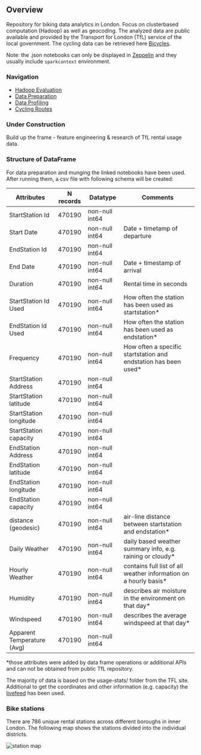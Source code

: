 ## Overview
Repository for biking data analytics in London. Focus on clusterbased computation (Hadoop) as well as geocoding. The analyzed data are public available and provided by the Transport for London (TfL) service of the local government. The cycling data can be retrieved here [Bicycles](https://cycling.data.tfl.gov.uk/).

Note: the .json notebooks can only be displayed in [Zeppelin](https://zeppelin.apache.org/) and they usually include `sparkcontext` environment.

### Navigation
- [Hadoop Evaluation](../master/Hadoop_Distributions_Comparison.pdf)
- [Data Preparation](../master/Data_Munging/)
- [Data Profiling](../master/Data_Profiling/)
- [Cycling Routes](../master/Data_Profiling/routes_frequency.html)

### Under Construction

Build up the frame - feature engineering & research of TfL rental usage data.


### Structure of DataFrame

For data preparation and munging the linked notebooks have been used. After running them, a csv file with following schema will be created:

Attributes             | N records     | Datatype       | Comments
-----------------------|:-------------:|----------------|---------
StartStation Id        | 470190        | non-null int64 |
Start Date             | 470190        | non-null int64 | Date + timetamp of departure
EndStation Id          | 470190        | non-null int64 |
End Date               | 470190        | non-null int64 | Date + timestamp of arrival
Duration               | 470190        | non-null int64 | Rental time in seconds
StartStation Id Used   | 470190        | non-null int64 | How often the station has been used as startstation*
EndStation Id Used     | 470190        | non-null int64 | How often the station has been used as endstation*
Frequency              | 470190        | non-null int64 | How often a specific startstation and endstation has been used*
StartStation Address   | 470190        | non-null int64 |
StartStation latitude  | 470190        | non-null int64 |
StartStation longitude | 470190        | non-null int64 |
StartStation capacity  | 470190        | non-null int64 |
EndStation Address     | 470190        | non-null int64 |
EndStation latitude    | 470190        | non-null int64 |
EndStation longitude   | 470190        | non-null int64 |
EndStation capacity    | 470190        | non-null int64 |
distance (geodesic)    | 470190        | non-null int64 | air-line distance between startstation and endstation*
Daily Weather          | 470190        | non-null int64 | daily based weather summary info, e.g. raining or cloudy*
Hourly Weather         | 470190        | non-null int64 | contains full list of all weather information on a hourly basis*
Humidity               | 470190        | non-null int64 | describes air moisture in the environment on that day*
Windspeed              | 470190        | non-null int64 | describes the average windspeed at that day*
Apparent Temperature <br>(Avg)| 470190        | non-null int64 |


*those attributes were added by data frame operations or additional APIs and can not be obtained from public TfL repository.

The majority of data is based on the usage-stats/ folder from the TFL site. Additional to get the coordinates and other information (e.g. capacity) the [livefeed](https://cycling.data.tfl.gov.uk/) has been used.

### Bike stations

There are 786 unique rental stations across different boroughs in inner London. The following map shows the stations divided into the individual districts. 

![station map](../master/imgs/bike_map.png)

